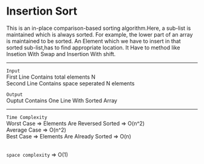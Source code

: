 # Insertion Sort<br>
This is an in-place comparison-based sorting algorithm.Here, a sub-list is maintained which is always sorted. 
For example, the lower part of an array is maintained to be sorted.
An Element which we have to insert in that sorted sub-list,has to find appropriate location.
It Have to method like Insetion With Swap and Insertion With shift.
<hr>

`Input`<br>
First Line Contains total elements N<br>
Second Line Contains space seperated N elements<br>

`Output`<br>
Ouptut Contains One Line With Sorted Array
<hr>


`Time Complexity`<br>
Worst Case => Elements Are Reversed Sorted => O(n^2)<br>
Average Case => O(n^2)<br>
Best Case => Elements Are Already Sorted => O(n)<br><br>

`space complexity` => O(1)

